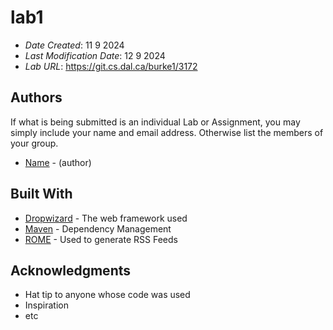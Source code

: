 # lab1

* *Date Created*: 11 9 2024
* *Last Modification Date*: 12 9 2024
* *Lab URL*: <https://git.cs.dal.ca/burke1/3172>


## Authors

If what is being submitted is an individual Lab or Assignment, you may simply include your name and email address. Otherwise list the members of your group.

* [Name](sm711025@dal.ca) - (author)



## Built With

<!--- Provide a list of the frameworks used to build this application, your list should include the name of the framework used, the url where the framework is available for download and what the framework was used for, see the example below --->

* [Dropwizard](http://www.dropwizard.io/1.0.2/docs/) - The web framework used
* [Maven](https://maven.apache.org/) - Dependency Management
* [ROME](https://rometools.github.io/rome/) - Used to generate RSS Feeds

## Acknowledgments

* Hat tip to anyone whose code was used
* Inspiration
* etc
